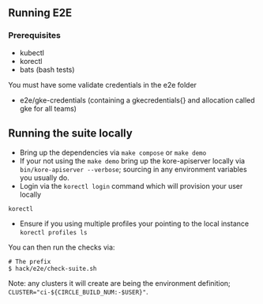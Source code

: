 ## **Running E2E**

### **Prerequisites**

- kubectl
- korectl
- bats (bash tests)

You must have some validate credentials in the e2e folder

- e2e/gke-credentials (containing a gkecredentials{} and allocation called gke for all teams)

##  **Running the suite locally**

- Bring up the dependencies via `make compose` or `make demo`
- If your not using the `make demo` bring up the kore-apiserver locally via `bin/kore-apiserver --verbose`; sourcing
  in any environment variables you usually do.
- Login via the `korectl login` command which will provision your user locally

```shell
korectl 

```

- Ensure if you using multiple profiles your pointing to the local instance `korectl profiles ls`

You can then run the checks via:

```shell
# The prefix
$ hack/e2e/check-suite.sh
```

Note: any clusters it will create are being the environment definition; `CLUSTER="ci-${CIRCLE_BUILD_NUM:-$USER}"`.
